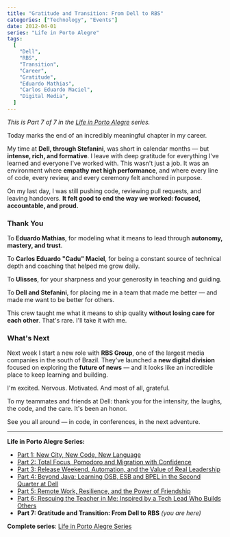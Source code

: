 ```yaml
---
title: "Gratitude and Transition: From Dell to RBS"
categories: ["Technology", "Events"]
date: 2012-04-01
series: "Life in Porto Alegre"
tags:
  [
    "Dell",
    "RBS",
    "Transition",
    "Career",
    "Gratitude",
    "Eduardo Mathias",
    "Carlos Eduardo Maciel",
    "Digital Media",
  ]
---
```


_This is Part 7 of 7 in the [Life in Porto Alegre](/en/series/life-in-porto-alegre/) series._

Today marks the end of an incredibly meaningful chapter in my career.

My time at **Dell, through Stefanini**, was short in calendar months — but **intense, rich, and formative**. I leave with deep gratitude for everything I've learned and everyone I've worked with. This wasn't just a job. It was an environment where **empathy met high performance**, and where every line of code, every review, and every ceremony felt anchored in purpose.

On my last day, I was still pushing code, reviewing pull requests, and leaving handovers. **It felt good to end the way we worked: focused, accountable, and proud.**

### Thank You

To **Eduardo Mathias**, for modeling what it means to lead through **autonomy, mastery, and trust**.

To **Carlos Eduardo "Cadu" Maciel**, for being a constant source of technical depth and coaching that helped me grow daily.

To **Ulisses**, for your sharpness and your generosity in teaching and guiding.

To **Dell and Stefanini**, for placing me in a team that made me better — and made me want to be better for others.

This crew taught me what it means to ship quality **without losing care for each other**. That's rare. I'll take it with me.

### What's Next

Next week I start a new role with **RBS Group**, one of the largest media companies in the south of Brazil. They've launched a **new digital division** focused on exploring the **future of news** — and it looks like an incredible place to keep learning and building.

I'm excited. Nervous. Motivated. And most of all, grateful.

To my teammates and friends at Dell: thank you for the intensity, the laughs, the code, and the care. It's been an honor.

See you all around — in code, in conferences, in the next adventure.

---

**Life in Porto Alegre Series:**

- [Part 1: New City, New Code, New Language](/en/posts/2010-11-15-primeira-semana-dell-porto-alegre/)
- [Part 2: Total Focus, Pomodoro and Migration with Confidence](/en/posts/2010-12-16-migracao-foco-pomodoro-dell/)
- [Part 3: Release Weekend, Automation, and the Value of Real Leadership](/en/posts/2011-01-30-final-de-semana-de-release-dell/)
- [Part 4: Beyond Java: Learning OSB, ESB and BPEL in the Second Quarter at Dell](/en/posts/2011-04-25-aprendizado-osb-esb-bpel-dell/)
- [Part 5: Remote Work, Resilience, and the Power of Friendship](/en/posts/2011-10-15-trabalho-remoto-resiliencia-e-amizade/)
- [Part 6: Rescuing the Teacher in Me: Inspired by a Tech Lead Who Builds Others](/en/posts/2011-12-20-resgatando-o-educador-em-mim/)
- **Part 7: Gratitude and Transition: From Dell to RBS** _(you are here)_

**Complete series**: [Life in Porto Alegre Series](/series/life-in-porto-alegre/)
